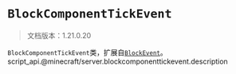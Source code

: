 # `BlockComponentTickEvent`

> 文档版本：1.21.0.20

`BlockComponentTickEvent`类，扩展自[`BlockEvent`](./blockevent.md)。script_api.@minecraft/server.blockcomponenttickevent.description
